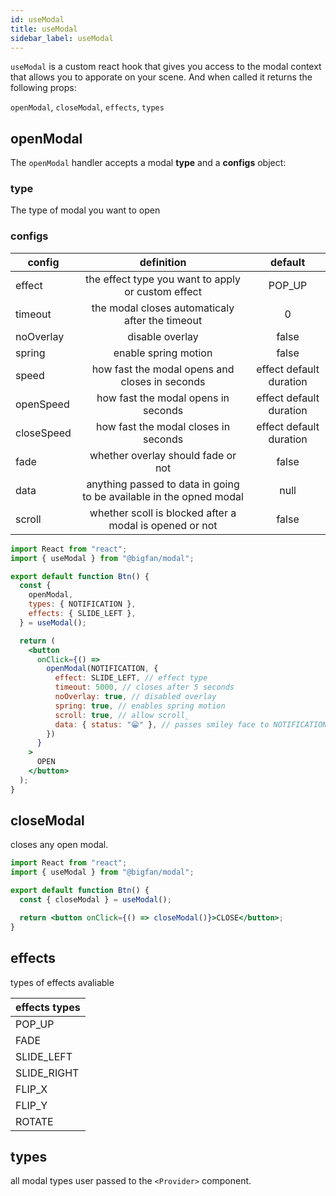 ```yaml
---
id: useModal
title: useModal
sidebar_label: useModal
---
```


`useModal` is a custom react hook that gives you access to the modal context that allows you to apporate on your scene. And when called it returns the following props:

`openModal`, `closeModal`, `effects`, `types`

## openModal

The `openModal` handler accepts a modal **type** and a **configs** object:

### type

The type of modal you want to open

### configs

| config     |                             definition                              |         default         |
| ---------- | :-----------------------------------------------------------------: | :---------------------: |
| effect     |         the effect type you want to apply or custom effect          |         POP_UP          |
| timeout    |           the modal closes automaticaly after the timeout           |            0            |
| noOverlay  |                           disable overlay                           |          false          |
| spring     |                        enable spring motion                         |          false          |
| speed      |           how fast the modal opens and closes in seconds            | effect default duration |
| openSpeed  |                 how fast the modal opens in seconds                 | effect default duration |
| closeSpeed |                how fast the modal closes in seconds                 | effect default duration |
| fade       |                 whether overlay should fade or not                  |          false          |
| data       | anything passed to data in going to be available in the opned modal |          null           |
| scroll     |       whether scoll is blocked after a modal is opened or not       |          false          |

```jsx
import React from "react";
import { useModal } from "@bigfan/modal";

export default function Btn() {
  const {
    openModal,
    types: { NOTIFICATION },
    effects: { SLIDE_LEFT },
  } = useModal();

  return (
    <button
      onClick={() =>
        openModal(NOTIFICATION, {
          effect: SLIDE_LEFT, // effect type
          timeout: 5000, // closes after 5 seconds
          noOverlay: true, // disabled overlay
          spring: true, // enables spring motion
          scroll: true, // allow scroll¸
          data: { status: "😁" }, // passes smiley face to NOTIFICATION modal
        })
      }
    >
      OPEN
    </button>
  );
}
```

## closeModal

closes any open modal.

```jsx
import React from "react";
import { useModal } from "@bigfan/modal";

export default function Btn() {
  const { closeModal } = useModal();

  return <button onClick={() => closeModal()}>CLOSE</button>;
}
```

## effects

types of effects avaliable

| effects types |
| ------------- |
| POP_UP        |
| FADE          |
| SLIDE_LEFT    |
| SLIDE_RIGHT   |
| FLIP_X        |
| FLIP_Y        |
| ROTATE        |

## types

all modal types user passed to the `<Provider>` component.
